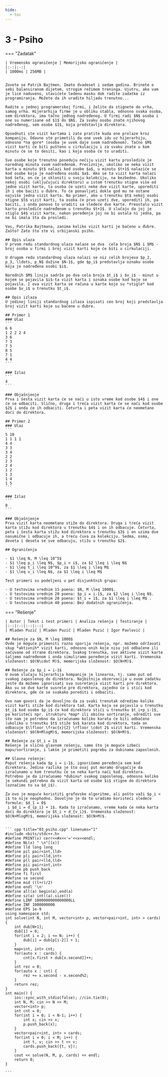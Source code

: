 ```yaml
---
hide:
  - toc
---
```


# 3 - Psiho

=== "Zadatak"
	
	| Vremensko ograničenje | Memorijsko ograničenje |
	|:-:|:-:|
	| 1000ms | 256MB |
	
	
	Zovete se Patrik Bajtmen. Imate dvadeset i sedam godina. Brinete o sebi balansiranom dijetom, strogim režimom treninga. Ujutru, ako vam je lice naduveno, stavićete ledenu masku dok radite zadatke iz programiranja. Možete da ih uradite hiljadu trenutno...
	
	Radite u jednoj programerskoj firmi, i želite da stignete do vrha, samog vrha. Hijerarhija firme je u obliku stabla, odnosno svaka osoba, sem direktora, ima tačno jednog nadređenog. U firmi radi $N$ osoba i one su numerisane od $1$ do $N$. Za svaku osobu znate njihovog nadređenog, sem osobe $1$, koja predstavlja direktora. 
	
	Opsednuti ste vizit kartama i zato pratite kuda one prolaze kroz kompaniju. Odavno ste primetili da one uvek idu uz hijerarhiju, odnosno *na gore* (osoba je uvek daje svom nadređenom). Tačno $M$ vizit karti će biti pušteno u cirkulaciju i za svaku znate u kom minutu će se to desiti, kao i koja osoba će to uraditi. 
	
	Sve osobe koje trenutno poseduju nečiju vizit kartu proslediće je narednog minuta svom nadređenom. Preciznije, ukoliko se neka vizit karta u minutu $t$ nalazi kod osobe $a$, u minutu $t+1$ nalaziće se kod osobe koja je nadređena osobi $a$. Ako se ta vizit karta nalazi kod šefa, on će je skloniti u svoju kolekciju, na bezbedno. Ukoliko nekoj osobi (uključujući direktoru) u istom trenutku stigne više od jedne vizit karte, ta osoba će uzeti neke dve vizit karte, uporediti ih i obe baciti u đubre. To će ponavljati dokle god mu ne ostane najviše jedna vizit karta. Na primer, ako u trenutku $t$ nekoj osobi stigne $5$ vizit karti, ta osoba će prvo uzeti dve, uporediti ih, pa baciti, i onda ponovo to uraditi sa sledeće dve karte. Preostalu vizit kartu proslediće nadređenom u trenutku $t+1$. U slučaju da joj je stiglo $4$ vizit karte, nakon poređenja joj ne bi ostala ni jedna, pa ne bi imala šta da prosledi.
	
	Vas, Patrika Bajtmana, zanima koliko vizit karti je bačeno u đubre. Zašto? Zato što ste vi srbijanski psiho.
	
	## Opis ulaza
	U prvom redu standardnog ulaza nalaze se dva  cela broja $N$ i $M$ - broj osoba u firmi i broj vizit karti koje će biti u cirkulaciji.
	
	U drugom redu standardnog ulaza nalazi se niz celih brojeva $p_2,  p_3, \ldots, p_N$ dužine $N-1$, gde $p_i$ predstavlja oznaku osobe koja je nadređena osobi $i$. 
	
	Narednih $M$ linija sadrže po dva cela broja $t_i$ i $v_i$ - minut u kojem se pojavila $i$-ta vizit karta i oznaka osobe kod koje se pojavila. I ova vizit karta se računa u karte koje su *stigle* kod osobe $v_i$ u trenutku $t_i$.
	
	## Opis izlaza
	U jedinoj liniji standardnog izlaza ispisati ceo broj koji predstavlja broj vizit karti koje su bačene u đubre. 
	
	## Primer 1
	### Ulaz
	```
	6 6
	1 2 2 2 4 
	3 6
	7 3
	7 5
	8 5
	7 1
	4 4
	```
	
	### Izlaz
	```
	4
	```
	
	### Objašnjenje
	Prva i šesta vizit karta će se naći u isto vreme kod osobe $4$ i one će se odbaciti. Slično, druga i treća vizit karta će se naći kod osobe $2$ i onda će ih odbaciti. Četvrta i peta vizit karta će neometano doći do direktora.
	
	## Primer 2
	### Ulaz
	```
	5 10
	1 1 1 1 
	4 4
	3 3
	3 4
	2 2
	2 3
	2 4
	1 2
	1 3
	1 4
	1 5
	```
	
	### Izlaz
	```
	8
	```
	
	### Objašnjenje
	Prva vizit karta neometano stiže do direktora. Druga i treća vizit karta stižu kod direktora u trenutku $4$ i on ih odbacuje. Četvrta, peta i šesta karta stižu kod direktora u trenutku $3$ i on uzima dve nasumične i odbacuje ih, a treću čuva za kolekciju. Sedma, osma, deveta i deseta se sve odbacuju, stižu u trenutku $2$.
	
	## Ograničenja
	
	- $1 \leq N, M \leq 10^5$
	- $1 \leq p_i \leq N$, $p_i < i$, za $2 \leq i \leq N$
	- $1 \leq t_i \leq 10^9$, za $1 \leq i \leq M$
	- $1 \leq v_i \leq N$, za $1 \leq i \leq M$
	
	Test primeri su podeljeni u pet disjunktnih grupa:
	
	- U testovima vrednim 15 poena: $N, M \leq 1000$.
	- U testovima vrednim 20 poena: $p_i = i-1$, za $2 \leq i \leq N$.
	- U testovima vrednim 20 poena: $t_i = 1$, za $1 \leq i \leq M$ .
	- U testovima vrednim 40 poena: Bez dodatnih ograničenja.
	
=== "Rešenje"
	
	| Autor | Tekst i test primeri | Analiza rеšenja | Testiranje |
	|:-:|:-:|:-:|:-:|
	| Mladen Puzić | Mladen Puzić | Mladen Puzić | Igor Pavlović |
	
	## Rešenje za $N, M \leq 1000$
	Ovde je moguće primeniti razna sporija rešenja, npr. možemo održavati skup *aktivnih* vizit karti, odnosno onih koje nisu još odbačene ili sačuvane od strane direktora. Svakog trenutka, sve aktivne vizit karte šaljemo nadređenom i onda simuliramo poređenje vizit karti. Vremenska složenost: $O(N\cdot M)$, memorijska složenost: $O(N+M)$.
	
	## Rešenje za $p_i = i-1$
	U ovom slučaju hijerarhija kompanije je linearna, tj. samo put od svakog zaposlenog do direktora. Najbitnija obzervacija u ovom zadatku jeste da možemo ignorisati sva susretanja vizit karti pre direktora. Ako su se dve karte susrele pre direktora, zajedno će i stići kod direktora, gde će se svakako porediti i odbaciti.
	
	Ovo nam govori da je dovoljno da za svaki trenutak odredimo koliko vizit karti stiže kod direktora tad. Karta koja se pojavila u trenutku $t_i$ kod osobe $p_i$ će kod direktora stići u trenutku $t_i+p_i-1$, pa koristeći npr. strukturu *map* ili obično sortiranje, odrediti sve što nam je potrebno da izračunamo koliko karata će biti odbačeno (ukoliko u trenutku $t$ stiže $x$ karata kod direktora, tada on odbacuje $\lfloor \frac{x}{2} \rfloor \cdot 2$ vizit karti. Vremenska složenost: $O(N+MlogM)$, memorijska složenost: $O(N+M)$. 
	
	## Rešenje za $t_i = 1$
	Rešenje je slično glavnom rešenju, samo što je moguće izbeći mapu/sortiranje, i lakše je primetiti pogrebu za dubinama zaposlenih.
	
	## Glavno rešenje:
	Poput rešenja kada $p_i = i-1$, ignorišemo poređenja sem kod direktora. Jedina razlika je što ovaj put moramo drugačije da izračunamo u kom trenutku će se neka karta naći kod direktora. Potrebno je da izračunamo *dubinu* svakog zaposlenog, odnosno koliko je sekundi potrebno da vizit karta od osobe $i$ stigne do direktora (označimo to sa $d_i$). 
	
	Za ovo je moguće koristiti grafovske algoritme, ali pošto važi $p_i < i$ to nije neophodno. Dovoljno je da to uradimo koristeći sledeće formule: $d_1 = 0$
	 i $d_i = d_{p_i} + 1$. Kada to izračunamo, vreme kada će neka karta doći do direktora je $t_i + d_{v_i}$. Vremenska složenost: $O(N+MlogM)$, memorijska složenost: $O(N+M)$.
	
	
	``` cpp title="03_psiho.cpp" linenums="1"
	#include <bits/stdc++.h>
	#define PRINT(x) cerr<<#x<<'='<<x<<endl;
	#define NL(x) " \n"[(x)]
	#define lld long long
	#define pil pair<int,lld>
	#define pli pair<lld,int>
	#define pll pair<lld,lld>
	#define pii pair<int,int>
	#define pb push_back
	#define fi first
	#define se second
	#define mid ((l+r)/2)
	#define endl '\n'
	#define all(a) begin(a),end(a)
	#define sz(a) int((a).size())
	#define LINF 1000000000000000LL
	#define INF 1000000000
	#define EPS 1e-9
	using namespace std;
	int solve(int N, int M, vector<int> p, vector<pair<int, int> > cards) {
	    int dub[N+1];
	    dub[1] = 0;
	    for(int i = 2; i <= N; i++) {
	        dub[i] = dub[p[i-2]] + 1;
	    }
	    map<int, int> cnt;
	    for(auto x : cards) {
	        cnt[x.first + dub[x.second]]++;
	    }
	    int rez = 0;
	    for(auto x : cnt) {
	        rez += x.second - x.second%2;
	    }
	    return rez;
	}
	int main() {
	    ios::sync_with_stdio(false); //cin.tie(0);
	    int N, M; cin >> N >> M;
	    vector<int> p;
	    int cnt = 0;
	    for(int i = 0; i < N-1; i++) {
	        int x; cin >> x;
	        p.push_back(x);
	    }
	    vector<pair<int, int> > cards;
	    for(int i = 0; i < M; i++) {
	        int t, v; cin >> t >> v;
	        cards.push_back({t, v});
	    }
	    cout << solve(N, M, p, cards) << endl;
	    return 0;
	}

	```
